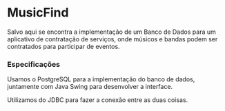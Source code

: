 # MusicFind
Salvo aqui se encontra a implementação de um Banco de Dados para um aplicativo de contratação de serviços, onde músicos e bandas podem ser contratados para participar de eventos.

### Especificações
Usamos o PostgreSQL para a implementação do banco de dados, juntamente com Java Swing para desenvolver a interface. 

Utilizamos do JDBC para fazer a conexão entre as duas coisas.
